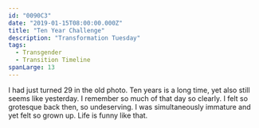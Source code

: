 ```yaml
---
id: "0090C3"
date: "2019-01-15T08:00:00.000Z"
title: "Ten Year Challenge"
description: "Transformation Tuesday"
tags:
  - Transgender
  - Transition Timeline
spanLarge: 13
---
```

I had just turned 29 in the old photo. Ten years is a long time, yet also still seems like yesterday. I remember so much of that day so clearly. I felt so grotesque back then, so undeserving. I was simultaneously immature and yet felt so grown up. Life is funny like that.
